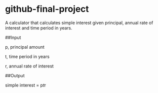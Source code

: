 # github-final-project

A calculator that calculates simple interest given principal, annual rate of interest and time period in years.

##Input

   p, principal amount
   
   t, time period in years
   
   r, annual rate of interest
   
##Output

   simple interest = p*t*r
